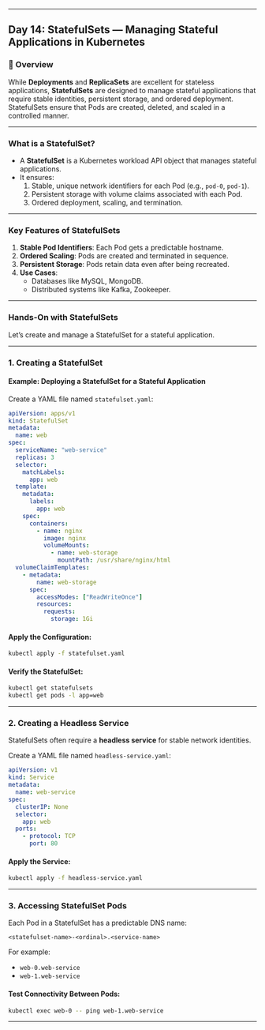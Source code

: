 ﻿---

## Day 14: StatefulSets — Managing Stateful Applications in Kubernetes

### 📘 Overview

While **Deployments** and **ReplicaSets** are excellent for stateless applications, **StatefulSets** are designed to manage stateful applications that require stable identities, persistent storage, and ordered deployment. StatefulSets ensure that Pods are created, deleted, and scaled in a controlled manner.

---

### What is a StatefulSet?

- A **StatefulSet** is a Kubernetes workload API object that manages stateful applications.
- It ensures:
  1. Stable, unique network identifiers for each Pod (e.g., `pod-0`, `pod-1`).
  2. Persistent storage with volume claims associated with each Pod.
  3. Ordered deployment, scaling, and termination.

---

### Key Features of StatefulSets

1. **Stable Pod Identifiers**: Each Pod gets a predictable hostname.
2. **Ordered Scaling**: Pods are created and terminated in sequence.
3. **Persistent Storage**: Pods retain data even after being recreated.
4. **Use Cases**:
   - Databases like MySQL, MongoDB.
   - Distributed systems like Kafka, Zookeeper.

---


### Hands-On with StatefulSets

Let’s create and manage a StatefulSet for a stateful application.

---

### 1. Creating a StatefulSet

#### Example: Deploying a StatefulSet for a Stateful Application

Create a YAML file named `statefulset.yaml`:

```yaml
apiVersion: apps/v1
kind: StatefulSet
metadata:
  name: web
spec:
  serviceName: "web-service"
  replicas: 3
  selector:
    matchLabels:
      app: web
  template:
    metadata:
      labels:
        app: web
    spec:
      containers:
        - name: nginx
          image: nginx
          volumeMounts:
            - name: web-storage
              mountPath: /usr/share/nginx/html
  volumeClaimTemplates:
    - metadata:
        name: web-storage
      spec:
        accessModes: ["ReadWriteOnce"]
        resources:
          requests:
            storage: 1Gi
```

#### Apply the Configuration:
```bash
kubectl apply -f statefulset.yaml
```

#### Verify the StatefulSet:
```bash
kubectl get statefulsets
kubectl get pods -l app=web
```

---


### 2. Creating a Headless Service

StatefulSets often require a **headless service** for stable network identities.

Create a YAML file named `headless-service.yaml`:

```yaml
apiVersion: v1
kind: Service
metadata:
  name: web-service
spec:
  clusterIP: None
  selector:
    app: web
  ports:
    - protocol: TCP
      port: 80
```

#### Apply the Service:
```bash
kubectl apply -f headless-service.yaml
```

---


### 3. Accessing StatefulSet Pods

Each Pod in a StatefulSet has a predictable DNS name:

```
<statefulset-name>-<ordinal>.<service-name>
```

For example:
- `web-0.web-service`
- `web-1.web-service`

#### Test Connectivity Between Pods:
```bash
kubectl exec web-0 -- ping web-1.web-service
```

---

